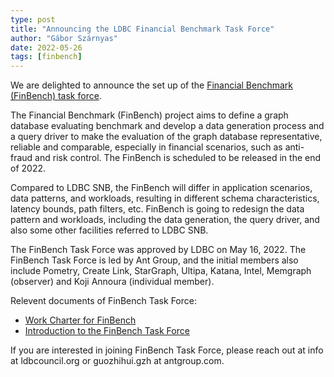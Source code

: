 ```yaml
---
type: post
title: "Announcing the LDBC Financial Benchmark Task Force"
author: "Gábor Szárnyas"
date: 2022-05-26
tags: [finbench]
---
```


We are delighted to announce the set up of the [Financial Benchmark (FinBench) task force](/benchmarks/finbench/).

The Financial Benchmark (FinBench) project aims to define a graph database evaluating
benchmark and develop a data generation process and a query driver to make the evaluation
of the graph database representative, reliable and comparable, especially in financial
scenarios, such as anti-fraud and risk control. The FinBench is scheduled to be released in the
end of 2022.

Compared to LDBC SNB, the FinBench will differ in application scenarios, data patterns,
and workloads, resulting in different schema characteristics, latency bounds, path filters, etc.
FinBench is going to redesign the data pattern and workloads, including the data generation,
the query driver, and also some other facilities referred to LDBC SNB.

The FinBench Task Force was approved by LDBC on May 16, 2022. The FinBench Task
Force is led by Ant Group, and the initial members also include Pometry, Create Link,
StarGraph, Ultipa, Katana, Intel, Memgraph (observer) and Koji Annoura (individual
member).

Relevent documents of FinBench Task Force:
 * [Work Charter for FinBench](/benchmarks/finbench/ldbc-finbench-work-charter.pdf)
 * [Introduction to the FinBench Task Force](/benchmarks/finbench/ldbc-finbench-introduction.pdf)

If you are interested in joining FinBench Task Force, please reach out at info at ldbcouncil.org
or guozhihui.gzh at antgroup.com.
